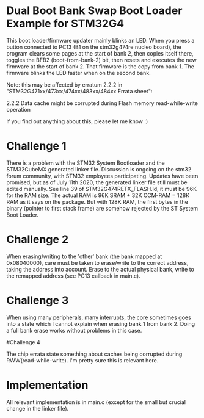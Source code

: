 # Dual Boot Bank Swap Boot Loader Example for STM32G4

This boot loader/firmware updater mainly blinks an LED. When you press a button connected to PC13 (B1 on the stm32g474re nucleo board), the program clears some pages at the start of bank 2, then copies itself there, toggles the BFB2 (boot-from-bank-2) bit, then resets and executes the new firmware at the start of bank 2. That firmware is the copy from bank 1. The firmware blinks the LED faster when on the second bank.

Note: this may be affected by erratum 2.2.2 in "STM32G471xx/473xx/474xx/483xx/484xx Errata sheet":

2.2.2 Data cache might be corrupted during Flash memory read-while-write operation

If you find out anything about this, please let me know :)

# Challenge 1

There is a problem with the STM32 System Bootloader and the STM32CubeMX generated linker file. Discussion is ongoing on the stm32 forum community, with STM32 employees participating. Updates have been promised, but as of July 11th 2020, the generated linker file still must be edited manually. See line 39 of STM32G474RETX\_FLASH.ld, it must be 96K for the RAM size. The actual RAM is 96K SRAM + 32K CCM-RAM = 128K RAM as it says on the package. But with 128K RAM, the first bytes in the binary (pointer to first stack frame) are somehow rejected by the ST System Boot Loader.

# Challenge 2

When erasing/writing to the 'other' bank (the bank mapped at 0x08040000), care must be taken to erase/write to the correct address, taking the address into account. Erase to the actual physical bank, write to the remapped address (see PC13 callback in main.c).

# Challenge 3

When using many peripherals, many interrupts, the core sometimes goes into a state which I cannot explain when erasing bank 1 from bank 2. Doing a full bank erase works without problems in this case.

#Challenge 4

The chip errata state something about caches being corrupted during RWW(read-while-write). I'm pretty sure this is relevant here.

# Implementation

All relevant implementation is in main.c (except for the small but crucial change in the linker file).
